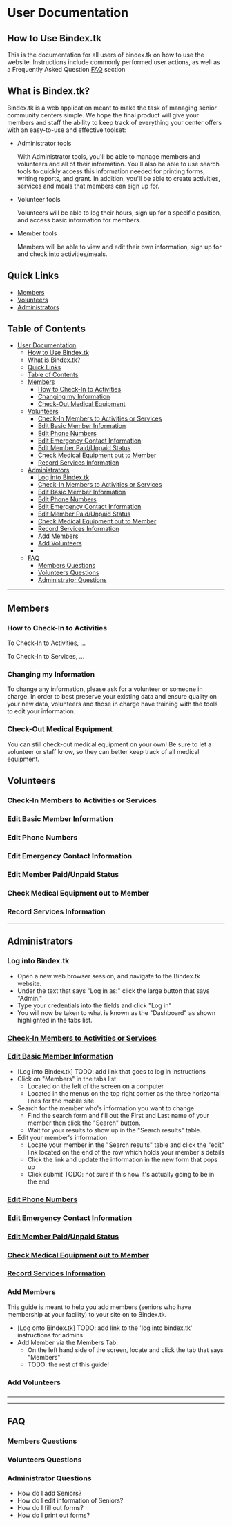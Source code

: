 # User Documentation

## How to Use Bindex.tk

This is the documentation for all users of bindex.tk on how to use the website. Instructions include commonly performed user actions, as well as a Frequently Asked Question [FAQ](#faq) section

## What is Bindex.tk?

Bindex.tk is a web application meant to make the task of managing senior community centers simple. We hope the final product will give your members and staff the ability to keep track of everything your center offers with an easy-to-use and effective toolset:
* Administrator tools

   With Administrator tools, you'll be able to manage members and volunteers and all of their information.
   You'll also be able to use search tools to quickly access this information needed for printing forms, writing reports, and grant.
   In addition, you'll be able to create activities, services and meals that members can sign up for.

* Volunteer tools

   Volunteers will be able to log their hours, sign up for a specific position, and access basic information for members.

* Member tools

   Members will be able to view and edit their own information, sign up for and check into activities/meals.


## Quick Links

* [Members](#members)
* [Volunteers](#volunteers)
* [Administrators](#administrators)

## Table of Contents

- [User Documentation](#user-documentation)
  - [How to Use Bindex.tk](#how-to-use-bindextk)
  - [What is Bindex.tk?](#what-is-bindextk)
  - [Quick Links](#quick-links)
  - [Table of Contents](#table-of-contents)
  - [Members](#members)
    - [How to Check-In to Activities](#how-to-check-in-to-activities)
    - [Changing my Information](#changing-my-information)
    - [Check-Out Medical Equipment](#check-out-medical-equipment)
  - [Volunteers](#volunteers)
    - [Check-In Members to Activities or Services](#check-in-members-to-activities-or-services)
    - [Edit Basic Member Information](#edit-basic-member-information)
    - [Edit Phone Numbers](#edit-phone-numbers)
    - [Edit Emergency Contact Information](#edit-emergency-contact-information)
    - [Edit Member Paid/Unpaid Status](#edit-member-paidunpaid-status)
    - [Check Medical Equipment out to Member](#check-medical-equipment-out-to-member)
    - [Record Services Information](#record-services-information)
  - [Administrators](#administrators)
    - [Log into Bindex.tk](#log-into-bindextk)
    - [Check-In Members to Activities or Services](#check-in-members-to-activities-or-services-1)
    - [Edit Basic Member Information](#edit-basic-member-information-1)
    - [Edit Phone Numbers](#edit-phone-numbers-1)
    - [Edit Emergency Contact Information](#edit-emergency-contact-information-1)
    - [Edit Member Paid/Unpaid Status](#edit-member-paidunpaid-status-1)
    - [Check Medical Equipment out to Member](#check-medical-equipment-out-to-member-1)
    - [Record Services Information](#record-services-information-1)
    - [Add Members](#add-members)
    - [Add Volunteers](#add-volunteers)
    - [](#)
  - [FAQ](#faq)
    - [Members Questions](#members-questions)
    - [Volunteers Questions](#volunteers-questions)
    - [Administrator Questions](#administrator-questions)

---

## Members

### How to Check-In to Activities

To Check-In to Activities, ...

To Check-In to Services, ...

### Changing my Information

To change any information, please ask for a volunteer or someone in charge. In order to best preserve your existing data and ensure quality on your new data, volunteers and those in charge have training with the tools to edit your information.

### Check-Out Medical Equipment

You can still check-out medical equipment on your own! Be sure to let a volunteer or staff know, so they can better keep track of all medical equipment.

## Volunteers

### Check-In Members to Activities or Services

### Edit Basic Member Information

### Edit Phone Numbers

### Edit Emergency Contact Information

### Edit Member Paid/Unpaid Status

### Check Medical Equipment out to Member

### Record Services Information

---

## Administrators

### Log into Bindex.tk

* Open a new web browser session, and navigate to the Bindex.tk website.
* Under the text that says "Log in as:" click the large button that says "Admin."
* Type your credentials into the fields and click "Log in"
* You will now be taken to what is known as the "Dashboard" as shown highlighted in the tabs list.

### [Check-In Members to Activities or Services](#check-in-members-to-activities-or-services)

### [Edit Basic Member Information](#edit-basic-member-information)

* [Log into Bindex.tk] TODO: add link that goes to log in instructions
* Click on "Members" in the tabs list
  * Located on the left of the screen on a computer
  * Located in the menus on the top right corner as the three horizontal lines for the mobile site
* Search for the member who's information you want to change
  * Find the search form and fill out the First and Last name of your member then click the "Search" button.
  * Wait for your results to show up in the "Search results" table.
* Edit your member's information
  * Locate your member in the "Search results" table and click the "edit" link located on the end of the row which holds your member's details
  * Click the link and update the information in the new form that pops up
  * Click submit TODO: not sure if this how it's actually going to be in the end


### [Edit Phone Numbers](#edit-phone-numbers)

### [Edit Emergency Contact Information](#edit-emergency-contact-information)

### [Edit Member Paid/Unpaid Status](#edit-member-paid/unpaid-status)

### [Check Medical Equipment out to Member](#check-medical-equipment-out-to-member)

### [Record Services Information](#record-services-information)

### Add Members

This guide is meant to help you add members (seniors who have membership at your facility) to your site on to Bindex.tk.

* [Log onto Bindex.tk] TODO: add link to the 'log into bindex.tk' instructions for admins
* Add Member via the Members Tab:
  * On the left hand side of the screen, locate and click the tab that says "Members"
  * TODO: the rest of this guide!

### Add Volunteers

### 




---


---
## FAQ

### Members Questions

### Volunteers Questions

### Administrator Questions

* How do I add Seniors?
* How do I edit information of Seniors?
* How do I fill out forms?
* How do I print out forms?
